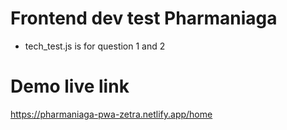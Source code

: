 # Frontend dev test Pharmaniaga

- tech_test.js is for question 1 and 2


# Demo live link
https://pharmaniaga-pwa-zetra.netlify.app/home